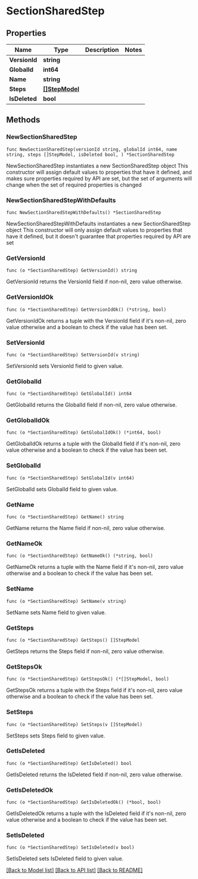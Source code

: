 # SectionSharedStep

## Properties

Name | Type | Description | Notes
------------ | ------------- | ------------- | -------------
**VersionId** | **string** |  | 
**GlobalId** | **int64** |  | 
**Name** | **string** |  | 
**Steps** | [**[]StepModel**](StepModel.md) |  | 
**IsDeleted** | **bool** |  | 

## Methods

### NewSectionSharedStep

`func NewSectionSharedStep(versionId string, globalId int64, name string, steps []StepModel, isDeleted bool, ) *SectionSharedStep`

NewSectionSharedStep instantiates a new SectionSharedStep object
This constructor will assign default values to properties that have it defined,
and makes sure properties required by API are set, but the set of arguments
will change when the set of required properties is changed

### NewSectionSharedStepWithDefaults

`func NewSectionSharedStepWithDefaults() *SectionSharedStep`

NewSectionSharedStepWithDefaults instantiates a new SectionSharedStep object
This constructor will only assign default values to properties that have it defined,
but it doesn't guarantee that properties required by API are set

### GetVersionId

`func (o *SectionSharedStep) GetVersionId() string`

GetVersionId returns the VersionId field if non-nil, zero value otherwise.

### GetVersionIdOk

`func (o *SectionSharedStep) GetVersionIdOk() (*string, bool)`

GetVersionIdOk returns a tuple with the VersionId field if it's non-nil, zero value otherwise
and a boolean to check if the value has been set.

### SetVersionId

`func (o *SectionSharedStep) SetVersionId(v string)`

SetVersionId sets VersionId field to given value.


### GetGlobalId

`func (o *SectionSharedStep) GetGlobalId() int64`

GetGlobalId returns the GlobalId field if non-nil, zero value otherwise.

### GetGlobalIdOk

`func (o *SectionSharedStep) GetGlobalIdOk() (*int64, bool)`

GetGlobalIdOk returns a tuple with the GlobalId field if it's non-nil, zero value otherwise
and a boolean to check if the value has been set.

### SetGlobalId

`func (o *SectionSharedStep) SetGlobalId(v int64)`

SetGlobalId sets GlobalId field to given value.


### GetName

`func (o *SectionSharedStep) GetName() string`

GetName returns the Name field if non-nil, zero value otherwise.

### GetNameOk

`func (o *SectionSharedStep) GetNameOk() (*string, bool)`

GetNameOk returns a tuple with the Name field if it's non-nil, zero value otherwise
and a boolean to check if the value has been set.

### SetName

`func (o *SectionSharedStep) SetName(v string)`

SetName sets Name field to given value.


### GetSteps

`func (o *SectionSharedStep) GetSteps() []StepModel`

GetSteps returns the Steps field if non-nil, zero value otherwise.

### GetStepsOk

`func (o *SectionSharedStep) GetStepsOk() (*[]StepModel, bool)`

GetStepsOk returns a tuple with the Steps field if it's non-nil, zero value otherwise
and a boolean to check if the value has been set.

### SetSteps

`func (o *SectionSharedStep) SetSteps(v []StepModel)`

SetSteps sets Steps field to given value.


### GetIsDeleted

`func (o *SectionSharedStep) GetIsDeleted() bool`

GetIsDeleted returns the IsDeleted field if non-nil, zero value otherwise.

### GetIsDeletedOk

`func (o *SectionSharedStep) GetIsDeletedOk() (*bool, bool)`

GetIsDeletedOk returns a tuple with the IsDeleted field if it's non-nil, zero value otherwise
and a boolean to check if the value has been set.

### SetIsDeleted

`func (o *SectionSharedStep) SetIsDeleted(v bool)`

SetIsDeleted sets IsDeleted field to given value.



[[Back to Model list]](../README.md#documentation-for-models) [[Back to API list]](../README.md#documentation-for-api-endpoints) [[Back to README]](../README.md)



